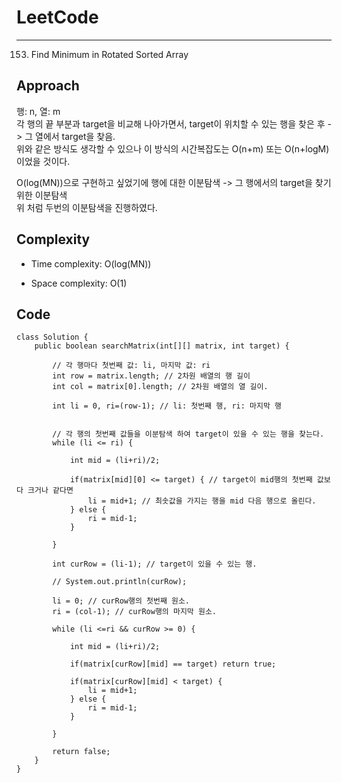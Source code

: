 [//]: # (# Intuition)
<!-- Describe your first thoughts on how to solve this problem. -->


# LeetCode
___
153. Find Minimum in Rotated Sorted Array
## Approach
<!-- Describe your approach to solving the problem. -->
행: n, 열: m  
각 행의 끝 부분과 target을 비교해 나아가면서, target이 위치할 수 있는 행을 찾은 후 -> 그 열에서 target을 찾음.  
위와 같은 방식도 생각할 수 있으나 이 방식의 시간복잡도는 O(n+m) 또는 O(n+logM)이었을 것이다.  
  
O(log(MN))으로 구현하고 싶었기에 행에 대한 이분탐색 -> 그 행에서의 target을 찾기 위한 이분탐색  
위 처럼 두번의 이분탐색을 진행하였다.

## Complexity
- Time complexity: O(log(MN))
<!-- Add your time complexity here, e.g. $$O(n)$$ -->

- Space complexity: O(1)
<!-- Add your space complexity here, e.g. $$O(n)$$ -->

## Code
```
class Solution {
    public boolean searchMatrix(int[][] matrix, int target) {
        
        // 각 행마다 첫번째 값: li, 마지막 값: ri
        int row = matrix.length; // 2차원 배열의 행 길이
        int col = matrix[0].length; // 2차원 배열의 열 길이.

        int li = 0, ri=(row-1); // li: 첫번째 행, ri: 마지막 행


        // 각 행의 첫번째 값들을 이분탐색 하여 target이 있을 수 있는 행을 찾는다.
        while (li <= ri) {
            
            int mid = (li+ri)/2;

            if(matrix[mid][0] <= target) { // target이 mid행의 첫번째 값보다 크거나 같다면
                li = mid+1; // 최솟값을 가지는 행을 mid 다음 행으로 올린다. 
            } else {
                ri = mid-1;
            }
            
        }

        int curRow = (li-1); // target이 있을 수 있는 행.
        
        // System.out.println(curRow);

        li = 0; // curRow행의 첫번째 원소.
        ri = (col-1); // curRow행의 마지막 원소.
        
        while (li <=ri && curRow >= 0) {

            int mid = (li+ri)/2;

            if(matrix[curRow][mid] == target) return true;

            if(matrix[curRow][mid] < target) {
                li = mid+1;
            } else {
                ri = mid-1;
            }

        }

        return false;
    }
}
```